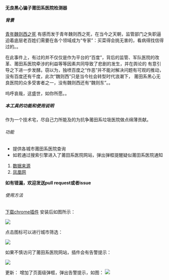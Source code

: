 #### 无良黑心骗子莆田系医院检测器

##### 背景
[青年魏则西之死](http://news.sohu.com/s2016/weizexi/)
有感而发于青年魏则西之死，在当今之天朝，监管部门之失职逼迫着底层老百姓们需要在各个领域成为“专家”：买菜得会挑无害的，看病得找信得过的。。

在此事件上，有过的并不仅仅是作为平台的“百度”，背后的监管、军队医院的改革、莆田系医院牵涉的利益等等因素共同导致了悲剧的发生，并在舆论的
有意引导之下进一步发酵。窃以为，独喷百度之“作恶”并不能对解决问题有可观的推动，没有百度还有千度，此次“魏则西”只是当今社会转型时代浪潮下，
莆田系黑心无良医院的众多受害者之一，没有魏则西还有“魏则东”。。

呜呼哀哉，这盛世，如你所愿。。

##### 本工具的功能和使用说明
作为一个技术宅，尽自己力所能及的为抗争莆田系垃圾医院做点绵薄贡献。

###### 功能
- 提供各城市莆田系医院查询
- 如若通过搜索引擎进入了莆田系医院网站，弹出弹框提醒疑似莆田系医院通知

1. [数据来源](https://github.com/langhua9527/BlackheartedHospital.git)
2. [凤凰网](http://news.ifeng.com/mainland/special/ptxyy/)

**如有错漏，欢迎发送pull request或者issue**

###### 使用方法
[下载chrome插件](https://github.com/zhangjh/chromeExt/blob/master/%E8%8E%86%E7%94%B0%E7%B3%BB%E5%8C%BB%E9%99%A2%E6%A3%80%E6%B5%8B%E5%99%A8/%E8%8E%86%E7%94%B0%E7%B3%BB%E5%8C%BB%E9%99%A2%E6%A3%80%E6%B5%8B%E5%99%A8.crx)
安装后如图所示：

![](http://ww1.sinaimg.cn/mw690/62d95157gw1f3inj57flvj202k02bt8j.jpg)

点击图标可以进行城市筛选：

![](http://ww2.sinaimg.cn/mw690/62d95157gw1f3inkisxytj20an0got9o.jpg)

如果不慎访问了莆田系医院网站，插件会有告警提示：

![](http://ww4.sinaimg.cn/mw690/62d95157gw1f3inj6gcexj20e505n3ys.jpg)

更新：
增加了页面级弹框，弹出告警提示，如图：
![](http://ww1.sinaimg.cn/mw690/62d95157gw1f3kgyw8ix7j20rt0gsq69.jpg)
